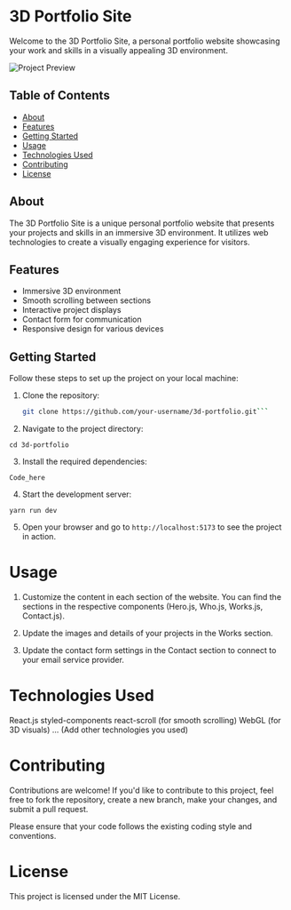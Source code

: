# 3D Portfolio Site

Welcome to the 3D Portfolio Site, a personal portfolio website showcasing your work and skills in a visually appealing 3D environment.

![Project Preview](./preview.png)

## Table of Contents

- [About](#about)
- [Features](#features)
- [Getting Started](#getting-started)
- [Usage](#usage)
- [Technologies Used](#technologies-used)
- [Contributing](#contributing)
- [License](#license)

## About

The 3D Portfolio Site is a unique personal portfolio website that presents your projects and skills in an immersive 3D environment. It utilizes web technologies to create a visually engaging experience for visitors.

## Features

- Immersive 3D environment
- Smooth scrolling between sections
- Interactive project displays
- Contact form for communication
- Responsive design for various devices

## Getting Started

Follow these steps to set up the project on your local machine:

1. Clone the repository:

   ````sh
   git clone https://github.com/your-username/3d-portfolio.git```

   ````

2. Navigate to the project directory:

`cd 3d-portfolio`

3. Install the required dependencies:

`Code_here`

4. Start the development server:

`yarn run dev`

5. Open your browser and go to `http://localhost:5173` to see the project in action.

# Usage

1. Customize the content in each section of the website. You can find the sections in the respective components (Hero.js, Who.js, Works.js, Contact.js).

2. Update the images and details of your projects in the Works section.

3. Update the contact form settings in the Contact section to connect to your email service provider.

# Technologies Used

React.js
styled-components
react-scroll (for smooth scrolling)
WebGL (for 3D visuals)
... (Add other technologies you used)

# Contributing

Contributions are welcome! If you'd like to contribute to this project, feel free to fork the repository, create a new branch, make your changes, and submit a pull request.

Please ensure that your code follows the existing coding style and conventions.

# License

This project is licensed under the MIT License.
